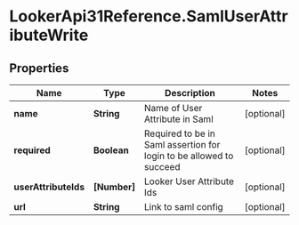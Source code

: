 # LookerApi31Reference.SamlUserAttributeWrite

## Properties
Name | Type | Description | Notes
------------ | ------------- | ------------- | -------------
**name** | **String** | Name of User Attribute in Saml | [optional] 
**required** | **Boolean** | Required to be in Saml assertion for login to be allowed to succeed | [optional] 
**userAttributeIds** | **[Number]** | Looker User Attribute Ids | [optional] 
**url** | **String** | Link to saml config | [optional] 


